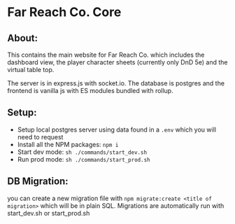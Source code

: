 # Far Reach Co. Core

## About:

This contains the main website for Far Reach Co. which includes the dashboard view, the player character sheets (currently only DnD 5e) and the virtual table top.

The server is in express.js with socket.io. The database is postgres and the frontend is vanilla js with ES modules bundled with rollup.

## Setup:

- Setup local postgres server using data found in a `.env` which you will need to request
- Install all the NPM packages: `npm i`
- Start dev mode: `sh ./commands/start_dev.sh`
- Run prod mode: `sh ./commands/start_prod.sh`

## DB Migration:

you can create a new migration file with `npm migrate:create <title of migration>` which will be in plain SQL.
Migrations are automatically run with start_dev.sh or start_prod.sh
